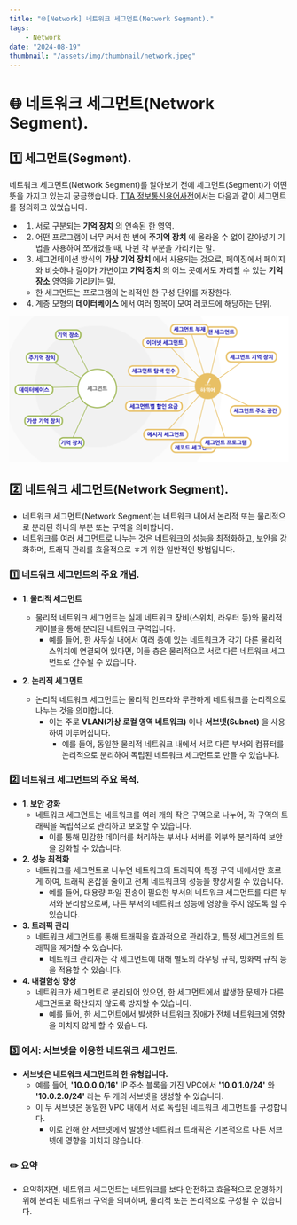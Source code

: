 ```yaml
---
title: "🌐[Network] 네트워크 세그먼트(Network Segment)."
tags:
    - Network
date: "2024-08-19"
thumbnail: "/assets/img/thumbnail/network.jpeg"
---
```


# 🌐 네트워크 세그먼트(Network Segment).

## 1️⃣ 세그먼트(Segment).
네트워크 세그먼트(Network Segment)를 알아보기 전에 세그먼트(Segment)가 어떤 뜻을 가지고 있는지 궁금했습니다.
[TTA 정보통신용어사전](https://terms.tta.or.kr/dictionary/dictionaryView.do?word_seq=055119-2)에서는 다음과 같이 세그먼트를 정의하고 있었습니다.
- 1. 서로 구분되는 **기억 장치** 의 연속된 한 영역.
- 2. 어떤 프로그램이 너무 커서 한 번에 **주기억 장치** 에 올라올 수 없이 갈아넣기 기법을 사용하여 쪼개었을 때, 나뉜 각 부분을 가리키는 말.
- 3. 세그먼테이션 방식의 **가상 기억 장치** 에서 사용되는 것으로, 페이징에서 페이지와 비슷하나 길이가 가변이고 **기억 장치** 의 어느 곳에서도 자리할 수 있는 **기억 장소** 영역을 가리키는 말.
    - 한 세그먼트는 프로그램의 논리적인 한 구성 단위를 저장한다.
- 4. 계층 모형의 **데이터베이스** 에서 여러 항목이 모여 레코드에 해당하는 단위.
<img src = "https://github.com/devKobe24/images2/blob/main/network/Segment.png?raw=true">

## 2️⃣ 네트워크 세그먼트(Network Segment).
- 네트워크 세그먼트(Network Segment)는 네트워크 내에서 논리적 또는 물리적으로 분리된 하나의 부분 또는 구역을 의미합니다.
- 네트워크를 여러 세그먼트로 나누는 것은 네트워크의 성능을 최적화하고, 보안을 강화하며, 트래픽 관리를 효율적으로 ㅎ기 위한 일반적인 방법입니다.

### 1️⃣ 네트워크 세그먼트의 주요 개념.
- **1. 물리적 세그먼트**
    - 물리적 네트워크 세그먼트는 실제 네트워크 장비(스위치, 라우터 등)와 물리적 케이블을 통해 분리된 네트워크 구역입니다.
        - 예를 들어, 한 사무실 내에서 여러 층에 있는 네트워크가 각기 다른 물리적 스위치에 연결되어 있다면, 이들 층은 물리적으로 서로 다른 네트워크 세그먼트로 간주될 수 있습니다.

- **2. 논리적 세그먼트**
    - 논리적 네트워크 세그먼트는 물리적 인프라와 무관하게 네트워크를 논리적으로 나누는 것을 의미합니다.
        - 이는 주로 **VLAN(가상 로컬 영역 네트워크)** 이나 **서브넷(Subnet)** 을 사용하여 이루어집니다.
            - 예를 들어, 동일한 물리적 네트워크 내에서 서로 다른 부서의 컴퓨터를 논리적으로 분리하여 독립된 네트워크 세그먼트로 만들 수 있습니다.

### 2️⃣ 네트워크 세그먼트의 주요 목적.
- **1. 보안 강화**
    - 네트워크 세그먼트는 네트워크를 여러 개의 작은 구역으로 나누어, 각 구역의 트래픽을 독립적으로 관리하고 보호할 수 있습니다.
        - 이를 통해 민감한 데이터를 처리하는 부서나 서버를 외부와 분리하여 보안을 강화할 수 있습니다.
- **2. 성능 최적화**
    - 네트워크를 세그먼트로 나누면 네트워크의 트래픽이 특정 구역 내에서만 흐르게 하여, 트래픽 혼잡을 줄이고 전체 네트워크의 성능을 향상시킬 수 있습니다.
        - 예를 들어, 대용량 파일 전송이 필요한 부서의 네트워크 세그먼트를 다른 부서와 분리함으로써, 다른 부서의 네트워크 성능에 영향을 주지 않도록 할 수 있습니다.
- **3. 트래픽 관리**
    - 네트워크 세그먼트를 통해 트래픽을 효과적으로 관리하고, 특정 세그먼트의 트래픽을 제거할 수 있습니다.
        - 네트워크 관리자는 각 세그먼트에 대해 별도의 라우팅 규칙, 방화벽 규칙 등을 적용할 수 있습니다.
- **4. 내결함성 향상**
    - 네트워크가 세그먼트로 분리되어 있으면, 한 세그먼트에서 발생한 문제가 다른 세그먼트로 확산되지 않도록 방지할 수 있습니다.
        - 예를 들어, 한 세그먼트에서 발생한 네트워크 장애가 전체 네트워크에 영향을 미치지 않게 할 수 있습니다.

### 3️⃣ 예시: 서브넷을 이용한 네트워크 세그먼트.
- **서브넷은 네트워크 세그먼트의 한 유형입니다.**
    - 예를 들어, **'10.0.0.0/16'** IP 주소 블록을 가진 VPC에서 **'10.0.1.0/24'** 와 **'10.0.2.0/24'** 라는 두 개의 서브넷을 생성할 수 있습니다.
    - 이 두 서브넷은 동일한 VPC 내에서 서로 독립된 네트워크 세그먼트를 구성합니다.
        - 이로 인해 한 서브넷에서 발생한 네트워크 트래픽은 기본적으로 다른 서브넷에 영향을 미치지 않습니다.

### ✏️ 요약
- 요약하자면, 네트워크 세그먼트는 네트워크를 보다 안전하고 효율적으로 운영하기 위해 분리된 네트워크 구역을 의미하며, 물리적 또는 논리적으로 구성될 수 있습니다.

